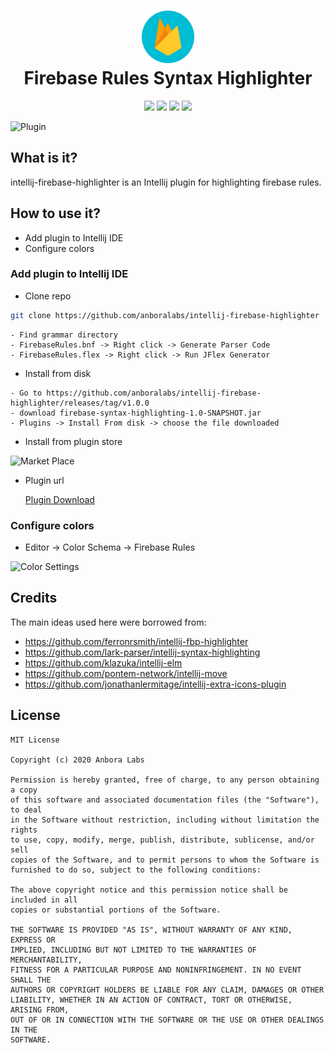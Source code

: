 <h1 align="center">
    <a href="https://plugins.jetbrains.com/plugin/15189-firebase-rules-syntax-highlighter">
      <img src="./src/main/resources/META-INF/pluginIcon.svg" width="84" height="84" alt="logo"/>
    </a><br/>
    Firebase Rules Syntax Highlighter
</h1>

<p align="center">
    <a href="https://plugins.jetbrains.com/plugin/15189-firebase-rules-syntax-highlighter"><img src="https://img.shields.io/jetbrains/plugin/v/15189-firebase-rules-syntax-highlighter.svg"/></a>
    <a href="https://plugins.jetbrains.com/plugin/15189-firebase-rules-syntax-highlighter"><img src="https://img.shields.io/jetbrains/plugin/d/15189-firebase-rules-syntax-highlighter.svg"/></a>
    <a href="https://github.com/anboralabs/intellij-firebase-highlighter/blob/master/LICENSE.txt"><img src="https://img.shields.io/github/license/anboralabs/intellij-firebase-highlighter"/></a>
    <a href="https://github.com/anboralabs/intellij-firebase-highlighter/stargazers"><img src="https://img.shields.io/github/stars/anboralabs/intellij-firebase-highlighter"/></a><br>
</p>

![Plugin](/images/highlighted.png)

## What is it?

intellij-firebase-highlighter is an Intellij plugin for highlighting firebase
rules.

## How to use it?

- Add plugin to Intellij IDE
- Configure colors

### Add plugin to Intellij IDE

- Clone repo

```sh
git clone https://github.com/anboralabs/intellij-firebase-highlighter
```

```
- Find grammar directory
- FirebaseRules.bnf -> Right click -> Generate Parser Code
- FirebaseRules.flex -> Right click -> Run JFlex Generator
```

- Install from disk

```
- Go to https://github.com/anboralabs/intellij-firebase-highlighter/releases/tag/v1.0.0
- download firebase-syntax-highlighting-1.0-SNAPSHOT.jar
- Plugins -> Install From disk -> choose the file downloaded
```

- Install from plugin store

![Market Place](/images/market_place.png)

- Plugin url

  [Plugin Download](https://plugins.jetbrains.com/plugin/15189-firebase-rules-syntax-highlighter)

### Configure colors

- Editor -> Color Schema -> Firebase Rules

![Color Settings](/images/color_settings.png)

## Credits

The main ideas used here were borrowed from:

- https://github.com/ferronrsmith/intellij-fbp-highlighter
- https://github.com/lark-parser/intellij-syntax-highlighting
- https://github.com/klazuka/intellij-elm
- https://github.com/pontem-network/intellij-move
- https://github.com/jonathanlermitage/intellij-extra-icons-plugin

## License

```
MIT License

Copyright (c) 2020 Anbora Labs

Permission is hereby granted, free of charge, to any person obtaining a copy
of this software and associated documentation files (the "Software"), to deal
in the Software without restriction, including without limitation the rights
to use, copy, modify, merge, publish, distribute, sublicense, and/or sell
copies of the Software, and to permit persons to whom the Software is
furnished to do so, subject to the following conditions:

The above copyright notice and this permission notice shall be included in all
copies or substantial portions of the Software.

THE SOFTWARE IS PROVIDED "AS IS", WITHOUT WARRANTY OF ANY KIND, EXPRESS OR
IMPLIED, INCLUDING BUT NOT LIMITED TO THE WARRANTIES OF MERCHANTABILITY,
FITNESS FOR A PARTICULAR PURPOSE AND NONINFRINGEMENT. IN NO EVENT SHALL THE
AUTHORS OR COPYRIGHT HOLDERS BE LIABLE FOR ANY CLAIM, DAMAGES OR OTHER
LIABILITY, WHETHER IN AN ACTION OF CONTRACT, TORT OR OTHERWISE, ARISING FROM,
OUT OF OR IN CONNECTION WITH THE SOFTWARE OR THE USE OR OTHER DEALINGS IN THE
SOFTWARE.
```
